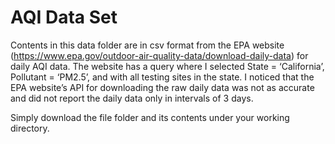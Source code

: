 AQI Data Set
================

Contents in this data folder are in csv format from the EPA website
(<https://www.epa.gov/outdoor-air-quality-data/download-daily-data>) for
daily AQI data. The website has a query where I selected State =
‘California’, Pollutant = ‘PM2.5’, and with all testing sites in the
state. I noticed that the EPA website’s API for downloading the raw
daily data was not as accurate and did not report the daily data only in
intervals of 3 days.

Simply download the file folder and its contents under your working
directory.
